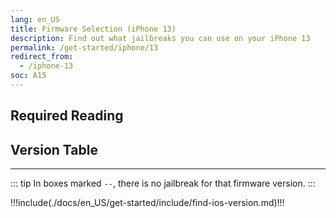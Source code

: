 ```yaml
---
lang: en_US
title: Firmware Selection (iPhone 13)
description: Find out what jailbreaks you can use on your iPhone 13
permalink: /get-started/iphone/13
redirect_from:
  - /iphone-13
soc: A15
---
```


## Required Reading

<readingTable minVer="15.0" maxVer="15.1"/>

## Version Table

<versionTable soc="A15" minVer="15"/>

---

::: tip
In boxes marked `--`, there is no jailbreak for that firmware version.
:::

!!!include(./docs/en_US/get-started/include/find-ios-version.md)!!!